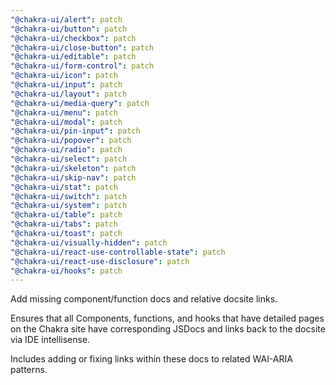 ```yaml
---
"@chakra-ui/alert": patch
"@chakra-ui/button": patch
"@chakra-ui/checkbox": patch
"@chakra-ui/close-button": patch
"@chakra-ui/editable": patch
"@chakra-ui/form-control": patch
"@chakra-ui/icon": patch
"@chakra-ui/input": patch
"@chakra-ui/layout": patch
"@chakra-ui/media-query": patch
"@chakra-ui/menu": patch
"@chakra-ui/modal": patch
"@chakra-ui/pin-input": patch
"@chakra-ui/popover": patch
"@chakra-ui/radio": patch
"@chakra-ui/select": patch
"@chakra-ui/skeleton": patch
"@chakra-ui/skip-nav": patch
"@chakra-ui/stat": patch
"@chakra-ui/switch": patch
"@chakra-ui/system": patch
"@chakra-ui/table": patch
"@chakra-ui/tabs": patch
"@chakra-ui/toast": patch
"@chakra-ui/visually-hidden": patch
"@chakra-ui/react-use-controllable-state": patch
"@chakra-ui/react-use-disclosure": patch
"@chakra-ui/hooks": patch
---
```


Add missing component/function docs and relative docsite links.

Ensures that all Components, functions, and hooks that have detailed pages on
the Chakra site have corresponding JSDocs and links back to the docsite via IDE
intellisense.

Includes adding or fixing links within these docs to related WAI-ARIA patterns.

